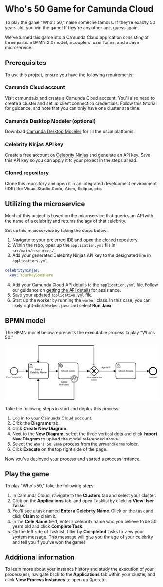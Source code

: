 # Who's 50 Game for Camunda Cloud

To play the game "Who's 50," name someone famous. If they're exactly 50 years old, you win the game! If they're any other age, guess again.

We've turned this game into a Camunda Cloud application consisting of three parts: a BPMN 2.0 model, a couple of user forms, and a Java microservice.

## Prerequisites

To use this project, ensure you have the following requirements:

### Camunda Cloud account

Visit camunda.io and create a Camunda Cloud account. You'll also need to create a cluster and set up client connection credentials. [Follow this tutorial](https://docs.camunda.io/docs/guides/getting-started/) for guidance, and note that you can only have one cluster at a time.

### Camunda Desktop Modeler (optional)

Download [Camunda Desktop Modeler](https://camunda.com/download/modeler/) for all the usual platforms.

### Celebrity Ninjas API key

Create a free account on [Celebrity Ninjas](https://celebrityninjas.com/) and generate an API key. Save this API key so you can apply it to your project in the steps ahead.

### Cloned repository

Clone this repository and open it in an integrated development environment (IDE) like Visual Studio Code, Atom, Eclipse, etc.

## Utilizing the microservice

Much of this project is based on the microservice that queries an API with the name of a celebrity and returns the age of that celebrity.

Set up this microservice by taking the steps below:

1. Navigate to your preferred IDE and open the cloned repository.
2. Within the repo, open up the `application.yml` file in `src/main/resources/`.
3. Add your generated Celebrity Ninjas API key to the designated line in `applications.yml`.
```yaml
celebrityninjas:
  key: YourKeyGoesHere
```
4. Add your Camunda Cloud API details to the `application.yaml` file. Follow our guidance on [getting the API details](https://docs.camunda.io/docs/guides/getting-started/setup-client-connection-credentials/) for assistance.
5. Save your updated `application.yml` file.
6. Start up the worker by running the `worker` class. In this case, you can likely right-click `Worker.java` and select **Run Java**.

## BPMN model

The BPMN model below represents the executable process to play "Who's 50."

![BPMNModel](./BPMNandForms/Whos50Game.png)

Take the following steps to start and deploy this process:

1. Log in to your Camunda Cloud account.
2. Click the **Diagrams** tab.
3. Click **Create New Diagram**.
4. Next to the **New Diagram**, select the three vertical dots and click **Import New Diagram** to upload the model referenced above.
5. Select the `Who's 50 Game` process from the `BPMNandForms` folder.
6. Click **Execute** on the top right side of the page.

Now you've deployed your process and started a process instance.

## Play the game

To play "Who's 50," take the following steps:

1. In Camunda Cloud, navigate to the **Clusters** tab and select your cluster.
2. Click on the **Applications** tab, and open Tasklist by clicking **View User Tasks**.
3. You'll see a task named **Enter a Celebrity Name**. Click on the task and click **Claim** to claim it.
4. In the **Cele Name** field, enter a celebrity name who you believe to be 50 years old and click **Complete Task**.
5. On the left side of Tasklist, filter by **Completed** tasks to view your system message. This message will give you the age of your celebrity and tell you if you've won the game!

## Additional information

To learn more about your instance history and study the execution of your process(es), navigate back to the **Applications** tab within your cluster, and click **View Process Instances** to open up Operate.